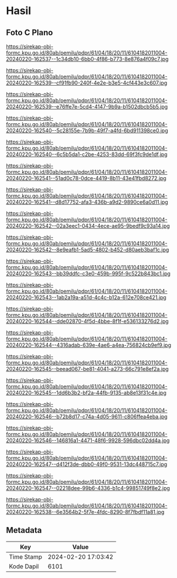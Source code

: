 # Hasil

## Foto C Plano

https://sirekap-obj-formc.kpu.go.id/80ab/pemilu/pdpr/61/04/18/20/11/6104182011004-20240220-162537--1c34db10-6bb0-4f86-b773-8e876a4f09c7.jpg

https://sirekap-obj-formc.kpu.go.id/80ab/pemilu/pdpr/61/04/18/20/11/6104182011004-20240220-162539--cf91fb90-240f-4e2e-b3e5-4cf443e3c607.jpg

https://sirekap-obj-formc.kpu.go.id/80ab/pemilu/pdpr/61/04/18/20/11/6104182011004-20240220-162539--e76ffe7e-5cd4-4147-9b9a-b1502dbcb5b5.jpg

https://sirekap-obj-formc.kpu.go.id/80ab/pemilu/pdpr/61/04/18/20/11/6104182011004-20240220-162540--5c28155e-7b9b-49f7-a4fd-6bd911398ce0.jpg

https://sirekap-obj-formc.kpu.go.id/80ab/pemilu/pdpr/61/04/18/20/11/6104182011004-20240220-162540--6c5b5da1-c2be-4253-83dd-69f3fc9de1df.jpg

https://sirekap-obj-formc.kpu.go.id/80ab/pemilu/pdpr/61/04/18/20/11/6104182011004-20240220-162541--51ad0c78-0dce-4419-8b11-43e41fbd8272.jpg

https://sirekap-obj-formc.kpu.go.id/80ab/pemilu/pdpr/61/04/18/20/11/6104182011004-20240220-162541--d8d17752-afa3-436b-a9d2-9890ce6a0d11.jpg

https://sirekap-obj-formc.kpu.go.id/80ab/pemilu/pdpr/61/04/18/20/11/6104182011004-20240220-162542--02a3eec1-0434-4ece-ae95-9bedf9c93a14.jpg

https://sirekap-obj-formc.kpu.go.id/80ab/pemilu/pdpr/61/04/18/20/11/6104182011004-20240220-162542--8e9eafb1-5ad5-4802-b452-d80aeb3baf1c.jpg

https://sirekap-obj-formc.kpu.go.id/80ab/pemilu/pdpr/61/04/18/20/11/6104182011004-20240220-162543--bb39ddfc-c3e0-459b-995f-9c522b843bc1.jpg

https://sirekap-obj-formc.kpu.go.id/80ab/pemilu/pdpr/61/04/18/20/11/6104182011004-20240220-162543--1ab2a19a-a51d-4c4c-b12a-612e708ce421.jpg

https://sirekap-obj-formc.kpu.go.id/80ab/pemilu/pdpr/61/04/18/20/11/6104182011004-20240220-162544--dde02870-4f5d-4bbe-8f1f-e536133276d2.jpg

https://sirekap-obj-formc.kpu.go.id/80ab/pemilu/pdpr/61/04/18/20/11/6104182011004-20240220-162544--4316adab-639e-4ae6-a4ea-756824cb9ef9.jpg

https://sirekap-obj-formc.kpu.go.id/80ab/pemilu/pdpr/61/04/18/20/11/6104182011004-20240220-162545--beead067-be81-4041-a273-66c791e8ef2a.jpg

https://sirekap-obj-formc.kpu.go.id/80ab/pemilu/pdpr/61/04/18/20/11/6104182011004-20240220-162545--1dd6b3b2-bf2a-44fb-9135-ab8e13f31c4e.jpg

https://sirekap-obj-formc.kpu.go.id/80ab/pemilu/pdpr/61/04/18/20/11/6104182011004-20240220-162546--b72b8d17-c74a-4d05-9611-c806ffea4eba.jpg

https://sirekap-obj-formc.kpu.go.id/80ab/pemilu/pdpr/61/04/18/20/11/6104182011004-20240220-162546--146816a1-4471-48f6-9928-596dbc02dd4a.jpg

https://sirekap-obj-formc.kpu.go.id/80ab/pemilu/pdpr/61/04/18/20/11/6104182011004-20240220-162547--d412f3de-dbb0-49f0-9531-13dc448715c7.jpg

https://sirekap-obj-formc.kpu.go.id/80ab/pemilu/pdpr/61/04/18/20/11/6104182011004-20240220-162547--02218dee-99b6-4336-b1c4-99851749f8e2.jpg

https://sirekap-obj-formc.kpu.go.id/80ab/pemilu/pdpr/61/04/18/20/11/6104182011004-20240220-162538--6e3564b2-5f7e-4fdc-8290-8f7fbdf11a81.jpg


## Metadata

| Key        | Value               |
| ---------- | ------------------- |
| Time Stamp | 2024-02-20 17:03:42 |
| Kode Dapil | 6101                |




